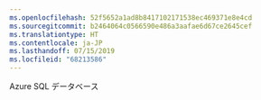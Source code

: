 ```yaml
---
ms.openlocfilehash: 52f5652a1ad8b8417102171538ec469371e8e4cd
ms.sourcegitcommit: b2464064c0566590e486a3aafae6d67ce2645cef
ms.translationtype: HT
ms.contentlocale: ja-JP
ms.lasthandoff: 07/15/2019
ms.locfileid: "68213586"
---
```

 Azure SQL データベース 